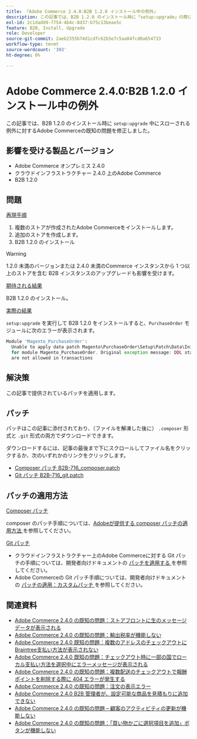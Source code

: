```yaml
---
title: 「Adobe Commerce 2.4.0:B2B 1.2.0 インストール中の例外」
description: この記事では、B2B 1.2.0 のインストール時に「setup:upgrade」の際にスローされる例外に対する、Adobe Commerceの既知の問題を修正しました。
exl-id: 2c1dadd9-7754-4b4c-8d37-b75c13beae5c
feature: B2B, Install, Upgrade
role: Developer
source-git-commit: 2aeb2355b74d1cdfc62b5e7c5aa04fcd0a654733
workflow-type: tm+mt
source-wordcount: '393'
ht-degree: 0%

---
```


# Adobe Commerce 2.4.0:B2B 1.2.0 インストール中の例外

この記事では、B2B 1.2.0 のインストール時に `setup:upgrade` 中にスローされる例外に対するAdobe Commerceの既知の問題を修正しました。

## 影響を受ける製品とバージョン

* Adobe Commerce オンプレミス 2.4.0
* クラウドインフラストラクチャー 2.4.0 上のAdobe Commerce
* B2B 1.2.0

## 問題

<u> 再現手順 </u>

1. 複数のストアが作成されたAdobe Commerceをインストールします。
1. 追加のストアを作成します。
1. B2B 1.2.0 のインストール

>[!WARNING]
>
>1.2.0 未満のバージョンまたは 2.4.0 未満のCommerce インスタンスから 1 つ以上のストアを含む B2B インスタンスのアップグレードも影響を受けます。

<u> 期待される結果 </u>

B2B 1.2.0 のインストール。

<u> 実際の結果 </u>

`setup:upgrade` を実行して B2B 1.2.0 をインストールすると、`PurchaseOrder` モジュールに次のエラーが表示されます。

```php
Module 'Magento_PurchaseOrder':
  Unable to apply data patch Magento\PurchaseOrder\Setup\Patch\Data\InitPurchaseOrderSalesSequence
  for module Magento_PurchaseOrder. Original exception message: DDL statements
  are not allowed in transactions
```

## 解決策

この記事で提供されているパッチを適用します。

## パッチ

パッチはこの記事に添付されており、（ファイルを解凍した後に） `.composer` 形式と `.git` 形式の両方でダウンロードできます。

ダウンロードするには、記事の最後まで下にスクロールしてファイル名をクリックするか、次のいずれかのリンクをクリックします。

* [Composer パッチ B2B-716\_composer.patch](assets/B2B-716_composer.patch.zip)
* [Git パッチ B2B-716\_git.patch](assets/B2B-716_git.patch.zip)

## パッチの適用方法

<u>Composer パッチ </u>

composer のパッチ手順については、[Adobeが提供する composer パッチの適用方法 ](/help/how-to/general/how-to-apply-a-composer-patch-provided-by-magento.md) を参照してください。

<u>Git パッチ </u>

* クラウドインフラストラクチャー上のAdobe Commerceに対する Git パッチの手順については、開発者向けドキュメントの [ パッチを適用する ](https://experienceleague.adobe.com/ja/docs/commerce-cloud-service/user-guide/develop/upgrade/apply-patches) を参照してください。
* Adobe Commerceの Git パッチ手順については、開発者向けドキュメントの [ パッチの適用：カスタムパッチ ](https://experienceleague.adobe.com/ja/docs/commerce-operations/upgrade-guide/patches/overview#custom-patches) を参照してください。

## 関連資料

* [Adobe Commerce 2.4.0 の既知の問題：ストアフロントに生のメッセージデータが表示される](/help/troubleshooting/storefront/magento-2-4-0-issue-storefront-raw-message-data-display.md)
* [Adobe Commerce 2.4.0 の既知の問題：輸出税率が機能しない](/help/troubleshooting/miscellaneous/magento-2-4-0-known-issue-export-tax-rates-does-not-work.md)
* [Adobe Commerce 2.4.0 既知の問題：複数のアドレスのチェックアウトにBraintree支払い方法が表示されない](/help/troubleshooting/payments/magento-2-4-0-braintree-not-in-multiple-addresses-checkout.md)
* [Adobe Commerce 2.4.0 既知の問題：チェックアウト時に一部の国でローカル支払い方法を選択中にエラーメッセージが表示される](/help/troubleshooting/payments/magento-2-4-0-checkout-error-selecting-local-payments.md)
* [Adobe Commerce 2.4.0 の既知の問題：複数配送のチェックアウトで報酬ポイントを削除する際に 404 エラーが発生する](/help/troubleshooting/storefront/magento-2-4-0-404-error-removing-rewards-points-on-multi-shipping-checkout.md)
* [Adobe Commerce 2.4.0 の既知の問題：注文の表示エラー](/help/troubleshooting/storefront/magento-2-4-0-known-issue-orders-display-error.md)
* [Adobe Commerce 2.4.0 B2B 管理者が、設定可能な商品を見積もりに追加できない](/help/troubleshooting/miscellaneous/magento-2-4-0-b2b-admin-can-t-add-configurable-product-to-quote.md)
* [Adobe Commerce 2.4.0 の既知の問題 – 顧客のアクティビティの更新が機能しない](/help/troubleshooting/miscellaneous/magento-2-4-0-refresh-on-customer-activities-does-not-work.md)
* [Adobe Commerce 2.4.0 の既知の問題：「買い物かごに選択項目を追加」ボタンが機能しない](/help/troubleshooting/miscellaneous/magento-2-4-0-add-selections-to-my-cart-does-not-work.md)

